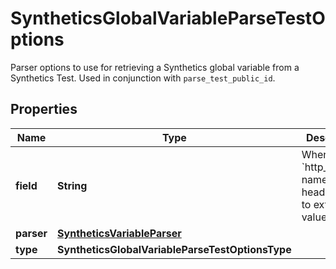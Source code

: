 # SyntheticsGlobalVariableParseTestOptions

Parser options to use for retrieving a Synthetics global variable from a Synthetics Test. Used in conjunction with `parse_test_public_id`.

## Properties

| Name       | Type                                                        | Description                                                                           | Notes      |
| ---------- | ----------------------------------------------------------- | ------------------------------------------------------------------------------------- | ---------- |
| **field**  | **String**                                                  | When type is &#x60;http_header&#x60;, name of the header to use to extract the value. | [optional] |
| **parser** | [**SyntheticsVariableParser**](SyntheticsVariableParser.md) |                                                                                       |
| **type**   | **SyntheticsGlobalVariableParseTestOptionsType**            |                                                                                       |
